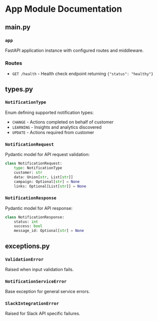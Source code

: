 # App Module Documentation

## main.py

### `app`
FastAPI application instance with configured routes and middleware.

### Routes
- `GET /health` - Health check endpoint returning `{"status": "healthy"}`

## types.py

### `NotificationType`
Enum defining supported notification types:
- `CHANGE` - Actions completed on behalf of customer
- `LEARNING` - Insights and analytics discovered  
- `UPDATE` - Actions required from customer

### `NotificationRequest`
Pydantic model for API request validation:
```python
class NotificationRequest:
    type: NotificationType
    customer: str
    data: Union[str, List[str]]
    campaign: Optional[str] = None
    links: Optional[List[str]] = None
```

### `NotificationResponse`
Pydantic model for API response:
```python
class NotificationResponse:
    status: int
    success: bool
    message_id: Optional[str] = None
```

## exceptions.py

### `ValidationError`
Raised when input validation fails.

### `NotificationServiceError`
Base exception for general service errors.

### `SlackIntegrationError`
Raised for Slack API specific failures.
